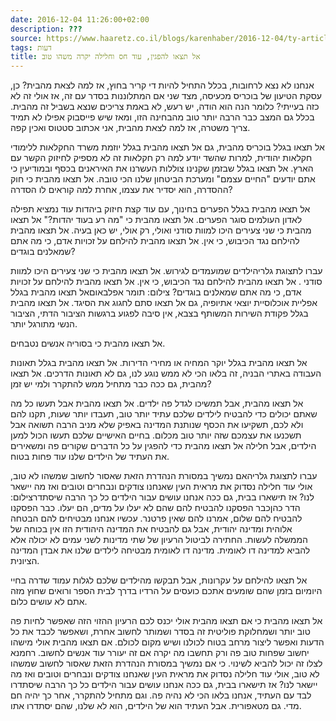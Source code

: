 ```yaml
---
date: 2016-12-04 11:26:00+02:00
description: ???
source: https://www.haaretz.co.il/blogs/karenhaber/2016-12-04/ty-article/0000017f-f8fa-d044-adff-fbfb81000000
tags: דעות
title: אל תצאו להפגין, עוד חס וחלילה יקרה משהו טוב
---
```


אנחנו לא נצא לרחובות, בכלל התחיל להיות די קריר בחוץ, אז למה לצאת מהבית? כן, עסקת הטיעון של בוכריס מכעיסה, מצד שני אם המתלוננות בסדר עם זה, אז אולי זה לא כזה בעייתי? כלומר הנה הוא הודה, יש רעש, לא באמת צריכים שנצא בשביל זה מהבית. בכלל גם המצב כבר הרבה יותר טוב מהבחינה הזו, ומאז שיש פייסבוק אפילו לא תמיד צריך משטרה, אז למה לצאת מהבית, אני אכתוב סטטוס ואכין קפה.

אל תצאו בגלל בוכריס מהבית, גם אל תצאו מהבית בגלל יוזמת משרד החקלאות ללימודי חקלאות יהודית, למרות שהשד יודע למה רק חקלאות זה לא מספיק לחיזוק הקשר עם הארץ. אל תצאו בגלל שבזמן שקנינו צוללות העשרנו את האיראנים בכסף ובמודיעין כי אתם יודעים "החיים עצמם" ומערכת הביטחון שלנו הכי טובה. אל תצאו מהבית כי חוק ההסדרה, הוא יסדיר את עצמו, אחרת למה קוראים לו הסדרה?

אל תצאו מהבית בגלל הפערים בחינוך, עם עוד קצת חיזוק ביהדות עוד נמציא תפילה לאדון העולמים סוגר הפערים. אל תצאו מהבית כי "מה רע בעוד יהדות?" אל תצאו מהבית כי שני צעירים היכו למוות סודני ואולי, רק אולי, יש כאן בעיה. אל תצאו מהבית להילחם נגד הכיבוש, כי אין. אל תצאו מהבית להילחם על זכויות אדם, כי מה אתם שמאלנים בוגדים? 

 עברו לתצוגת גלריהילדים שמועמדים לגירוש. אל תצאו מהבית כי שני צעירים היכו למוות סודני . אל תצאו מהבית להילחם נגד הכיבוש, כי אין. אל תצאו מהבית להילחם על זכויות אדם, כי מה אתם שמאלנים בוגדים? צילום: תומר אפלבאוםאל תצאו מהבית בגלל אפליית אוכלוסיית יוצאי אתיופיה, גם אל תצאו סתם לחגוג את הסיגד. אל תצאו מהבית בגלל פקודת השירות המשותף בצבא, אין סיבה לפגוע ברגשות הציבור הדתי, הציבור הנשי מתורגל יותר.

אל תצאו מהבית כי בסוריה אנשים נטבחים.

אל תצאו מהבית בגלל יוקר המחיה או מחירי הדירות. אל תצאו מהבית בגלל תאונות העבודה באתרי הבניה, זה בלאו הכי לא ממש נוגע לנו, גם לא תאונות הדרכים. אל תצאו מהבית, גם ככה כבר מתחיל ממש להתקרר ולמי יש זמן?

אל תצאו מהבית, אבל תמשיכו לגדל פה ילדים. אל תצאו מהבית אבל תעשו כל מה שאתם יכולים כדי להבטיח לילדים שלכם עתיד יותר טוב, תעבדו יותר שעות, תקנו להם ולא לכם, תשקיעו את הכסף שנותנת המדינה באפיק שלא מניב הרבה תשואה אבל תשכנעו את עצמכם שזה יותר טוב מכלום. בחיים האישיים שלכם תעשו הכול למען הילדים, אבל חלילה אל תצאו מהבית כדי להפגין על כל הדברים שקורים פה ומשאירים את העתיד של הילדים שלנו עוד פחות בטוח.

 עברו לתצוגת גלריהאם נמשיך במסורת הנהדרת הזאת שאסור לחשוב שמשהו לא טוב, אולי עוד חלילה נסדוק את מראית העין שאנחנו צודקים ונבחרים וטובים ואז מה יישאר לנו? אז תישארו בבית, גם ככה אנחנו עושים עבור הילדים כל כך הרבה שיסתדרצילום: הדר כהןכבר הפסקנו להבטיח להם שהם לא יעלו על מדים, הם יעלו. כבר הפסקנו להבטיח להם שלום, אמרנו להם שאין פרטנר. עכשיו אנחנו מבטיחים להם הבטחה אלוהית ומדינה יהודית, אבל גם להבטיח את המדינה היהודית הזו אין בכוחה של הממשלה לעשות. החתירה לביטול הרעיון של שתי מדינות לשני עמים לא יכולה אלא להביא למדינה דו לאומית. מדינה דו לאומית מבטיחה לילדים שלנו את אבדן המדינה הציונית.

אל תצאו להילחם על עקרונות, אבל תבקשו מהילדים שלכם לגלות עמוד שדרה בחיי היומיום בזמן שהם שומעים אתכם כועסים על הרדיו בדרך לבית הספר ורואים שחוץ מזה אתם לא עושים כלום.

אל תצאו מהבית כי אם תצאו מהבית אולי יכנס לכם הרעיון ההזוי הזה שאפשר לחיות פה טוב יותר ושמחלוקת פוליטית זה בסדר ושמותר לחשוב אחרת, ושאפשר לכבד את כל הדעות ואפשר ליצור מרחב בטוח לכולנו ושיש מקום לכולם. אם תצאו מהבית אולי מישהו יחשוב שפחות טוב פה ורק תחשבו מה יקרה אם זה יעורר עוד אנשים לחשוב. רחמנא לצלו זה יכול להביא לשינוי. כי אם נמשיך במסורת הנהדרת הזאת שאסור לחשוב שמשהו לא טוב, אולי עוד חלילה נסדוק את מראית העין שאנחנו צודקים ונבחרים וטובים ואז מה יישאר לנו? אז תישארו בבית, גם ככה אנחנו עושים עבור הילדים כל כך הרבה שיסתדרו לבד עם העתיד, אנחנו בלאו הכי לא נהיה פה. וגם מתחיל להתקרר, אחר כך יהיה חם מדי. גם מטאפורית. אבל העתיד הוא של הילדים, הוא לא שלנו, שהם יסתדרו אתו.